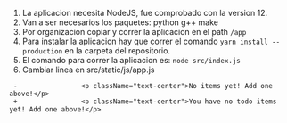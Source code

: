 1. La aplicacion necesita NodeJS, fue comprobado con la version 12.
2. Van a ser necesarios los paquetes: python g++ make
3. Por organizacion copiar y correr la aplicacion en el path `/app`
4. Para instalar la aplicacion hay que correr el comando `yarn install --production` en la carpeta del repositorio.
5. El comando para correr la aplicacion es: `node src/index.js`
6. Cambiar linea en src/static/js/app.js

```
 -                <p className="text-center">No items yet! Add one above!</p>
 +                <p className="text-center">You have no todo items yet! Add one above!</p>
```
